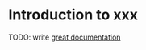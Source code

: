 # Introduction to xxx

TODO: write [great documentation](http://jacobian.org/writing/what-to-write/)
